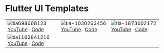 # Flutter UI Templates

| | | |
| --- | ---| ---|
| ![tia698668123](https://user-images.githubusercontent.com/29589003/66491481-7fd1d300-ead2-11e9-835b-e9722c558c28.png)[YouTube](https://www.youtube.com/watch?v=kk89Ccpysuc) . [Code](minimal_music_player/) | ![tia-1030263456](https://user-images.githubusercontent.com/29589003/66491482-7fd1d300-ead2-11e9-9ddf-47eeae09b712.png) [YouTube](https://youtu.be/PdjF4FR5688) . [Code](waterfall_app/) | ![tia-1873602172](https://user-images.githubusercontent.com/29589003/66491479-7f393c80-ead2-11e9-8d83-e6eaf7cacc7a.png) [YouTube](https://www.youtube.com/watch?v=mND52Rz8lL8) . [Code](futureui/) |
| ![tia1162841216](https://user-images.githubusercontent.com/29589003/66491484-806a6980-ead2-11e9-9b34-d2069f4dfbb5.png) [YouTube](https://www.youtube.com/watch?v=koe24A-kybo) . [Code](food_app/) | | |
